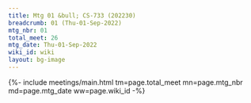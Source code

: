 ```yaml
---
title: Mtg 01 &bull; CS-733 (202230)
breadcrumb: 01 (Thu-01-Sep-2022)
mtg_nbr: 01
total_meet: 26
mtg_date: Thu-01-Sep-2022
wiki_id: wiki
layout: bg-image
---
```


{%- include meetings/main.html
    tm=page.total_meet
    mn=page.mtg_nbr
    md=page.mtg_date
    ww=page.wiki_id
-%}
